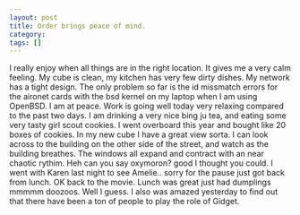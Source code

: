 ```yaml
---
layout: post
title: Order brings peace of mind.
category: 
tags: []
---
```



I really enjoy when all things are in the right location.  It gives
me a very calm feeling. My cube is clean, my kitchen has very few
dirty dishes.  My network has a tight design.  The only problem
so far is the id missmatch errors for the aironet cards with the
bsd kernel on my laptop when I am using OpenBSD.  I am at peace.
Work is going well today very relaxing compared to the past two days.
I am drinking a very nice bing ju tea, and eating some very tasty
girl scout cookies.  I went overboard this year and bought like 20
boxes of cookies.  In my new cube I have a great view sorta. I
can look across to the building on the other side of the street,
and watch as the building breathes.  The windows all expand and
contract with an near chaotic rythim.  Heh can you say oxymoron?
good I thought you could.  I went with Karen last night to see
Amelie.. sorry for the pause just got back from lunch.  OK back
to the movie.
Lunch was great just had dumplings mmmmm doozoos.  Well I guess.
I also was amazed yesterday to find out that there have been a
ton of people to play the role of Gidget.
